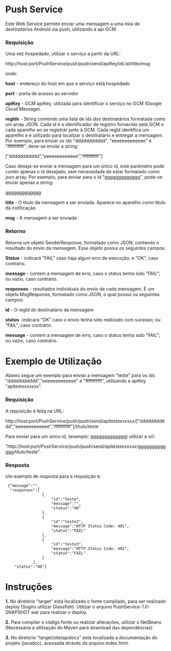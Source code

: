<h1>Push Service</h1>

Este Web Service permite enviar uma mensagem a uma lista de destinatários Android via push, utilizando a api GCM

<h3>Requisição</h3>

Uma vez hospedado, utilizar o serviço a partir da URL:

http://host:port/PushService/push/push/send/apiKey/idList/title/msg

onde:

<b>host</b> - endereço do host em que o serviço está hospedado

<b>port</b> - porta de acesso ao servidor

<b>apiKey</b> - GCM apiKey, utilizada para identificar o serviço no GCM (Google Cloud Message).

<b>regIds</b> - String contendo uma lista de ids dos destinatários formatada como um array JSON. Cada id é o identificador de registro fornecido pela GCM a cada aparelho ao se registrar junto à GCM. Cada regId identifica um aparelho e é utilizado para localizar o destinatário e entregar a mensagem. Por exemplo, para enviar os ids "ddddddddddd", "eeeeeeeeeeeee" e "fffffffffff", deve-se enviar a string:

["ddddddddddd","eeeeeeeeeeeee","fffffffffff"]

 Caso deseja-se enviar a mensagem para um único id, este parâmetro pode conter apenas o id desejado, sem necessidade de estar formatado como json array. Por exemplo, para enviar para o id "ggggggggggggg", pode-se enviar apenas a string:
 
ggggggggggggg

<b>title</b> - O título da mensagem a ser enviada. Aparece no aparelho como titulo da notificação.

<b>msg</b> - A mensagem a ser enviada.


<h3>Retorno</h3>
    
Retorna um objeto SenderResponse, formatado como JSON, contendo o resultado do envio da mensagem.
Esse objeto possui os seguintes campos:

<b>Status</b> - indicará "FAIL" caso haja algum erro de execução; e "OK", caso contrário.

<b>message</b> - contem a mensagem de erro, caso o status tenha sido "FAIL"; ou vazio, caso contrário.

<b>responses</b> - resultados individuais do envio de cada mensagem. É um objeto MsgResponse, formatado como JSON, o qual possui os seguintes campos:

<b>id</b> - O regId do destinatário da mensagem

<b>status</b> -indicará "OK" caso o envio tenha sido realizado com sucesso; ou "FAIL", caso contrário.

<b>message</b> - contem a mensagem de erro, caso o status tenha sido "FAIL"; ou vazio, caso contrário.


<h1>Exemplo de Utilização</h1>    

Abaixo segue um exemplo para enviar a mensagem "teste" para os ids "ddddddddddd","eeeeeeeeeeeee" e "fffffffffff", utilizando a apiKey "apitestexxxxxx".

<h3>Requisição</h3>    

A requisição é feita na URL:

http://host:port/PushService/push/push/send/apitestexxxxxx/["ddddddddddd","eeeeeeeeeeeee","fffffffffff"]/titulo/teste

Para enviar para um único id, (exemplo: ggggggggggggg) utilizar a url:

"http://host:port/PushService/push/push/send/apitestexxxxxx/ggggggggggggg/titulo/teste".

<h3>Resposta</h3>

Um exemplo de resposta para a requisição é:
 

     
     {"message":"",
      "responses":[
                    {
                        "id":"teste",
                        "message":"",
                        "status":"OK"
                    },
                    {
                        "id":"teste2",
                        "message":"HTTP Status Code: 401",
                        "status":"FAIL"
                    },
                    {
                        "id":"teste3",
                        "message":"HTTP Status Code: 401",
                        "status":"FAIL"
                    }
                ],
        "status":"OK"}
        

<h1>Instruções</h1>

<b>1.</b> No diretório "target" está localizado o fonte compilado, para ser realizado deploy (Sugiro utilizar Glassfish). Utilizar o arquivo PushService-1.0-SNAPSHOT.war para realizar o deploy.

<b>2.</b> Para compilar o código fonte ou realizar alterações, utilizar o NetBeans (Necessária a utilização do Maven para download das dependências)

<b>3.</b> No diretório "target/site/apidocs" está localizada a documentação do projeto (javadoc), acessada através do arquivo index.html.

